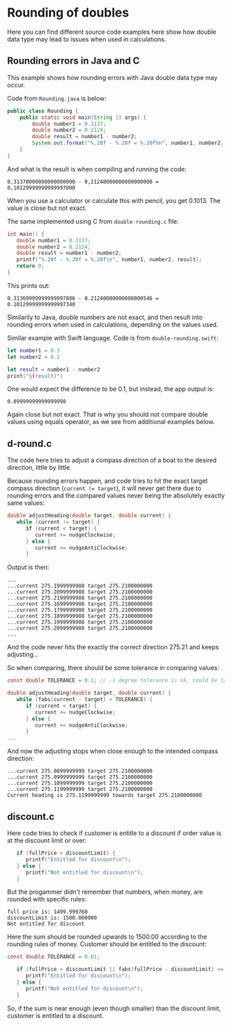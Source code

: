 # Rounding of doubles

Here you can find different source code examples here show how double data type may lead to issues when used in calculations.


## Rounding errors in Java and C

This example shows how rounding errors with Java double data type may occur.

Code from `Rounding.java` is below:

```Java
public class Rounding {
    public static void main(String [] args) {
        double number1 = 0.3137;
        double number2 = 0.2124;
        double result = number1 - number2;
        System.out.format("%.20f - %.20f = %.20f%n", number1, number2, result);
    }
}
```
And what is the result is when compiling and running the code:

```console
0,31370000000000000000 - 0,21240000000000000000 = 0,10129999999999997000
```
When you use a calculator or calculate this with pencil, you get 0.1013. The value is close but not exact. 

The same implemented using C from `double-rounding.c` file:

```C
int main() {
   double number1 = 0.3137;
   double number2 = 0.2124;
   double result = number1 - number2;
   printf("%.20f - %.20f = %.20f\n", number1, number2, result);
   return 0;
}
```

This prints out:

```console
0.31369999999999997886 - 0.21240000000000000546 = 0.10129999999999997340
```

Similarily to Java, double numbers are not exact, and then result into rounding errors when used in calculations, depending on the values used.

Similar example with Swift language. Code is from `double-rounding.swift`:

```Swift
let number1 = 0.3
let number2 = 0.2

let result = number1 - number2
print("\(result)")
```

One would expect the difference to be 0.1, but instead, the app output is:

```console
0.09999999999999998
```

Again close but not exact. That is why you should not compare double values using equals operator, as we see from additional examples below.

## d-round.c

The code here tries to adjust a compass direction of a boat to the desired direction, little by little.

Because rounding errors happen, and code tries to hit the exact target compass direction (`current != target`), it will never get there due to rounding errors and the compared values never being the absolutely exactly same values:

```C
double adjustHeading(double target, double current) {
   while (current != target) {
      if (current < target) {
         current += nudgeClockwise;
      } else {
         current += nudgeAntiClockwise;
      }
```

Output is then:

```console
...
...current 275.1999999908 target 275.2100000000
...current 275.2099999908 target 275.2100000000
...current 275.2199999908 target 275.2100000000
...current 275.1699999908 target 275.2100000000
...current 275.1799999908 target 275.2100000000
...current 275.1899999908 target 275.2100000000
...current 275.1999999908 target 275.2100000000
...current 275.2099999908 target 275.2100000000
...
```
And the code never hits the exactly the correct direction 275.21 and keeps adjusting...

So when comparing, there should be some tolerance in comparing values:

```C
const double TOLERANCE = 0.1; // .1 degree tolerance is ok, could be larger.

double adjustHeading(double target, double current) {
   while (fabs(current - target) > TOLERANCE) {
      if (current < target) {
         current += nudgeClockwise;
      } else {
         current += nudgeAntiClockwise;
      }
...
```
And now the adjusting stops when close enough to the intended compass direction:

```console
...current 275.0899999999 target 275.2100000000
...current 275.0999999999 target 275.2100000000
...current 275.1099999999 target 275.2100000000
...current 275.1199999999 target 275.2100000000
Current heading is 275.1199999999 towards target 275.2100000000
```

## discount.c

Here code tries to check if customer is entitle to a discount if order value is at the discount limit or over:

```C
   if (fullPrice > discountLimit) {
      printf("Entitled for discount\n");
   } else {
      printf("Not entitled for discount\n");
   }
```
But the progammer didn't remember that numbers, when money, are rounded with specific rules:

```console
full price is: 1499.999760
discountLimit is: 1500.000000
Not entitled for discount
```

Here the sum should be rounded upwards to 1500.00 according to the rounding rules of money. Customer should be entitled to the discount:

```C
const double TOLERANCE = 0.01;

   if (fullPrice > discountLimit || fabs(fullPrice - discountLimit) <= TOLERANCE) {
      printf("Entitled for discount\n");
   } else {
      printf("Not entitled for discount\n");
   }
```
So, if the sum is near enough (even though smaller) than the discount limit, customer is entitled to a discount.
